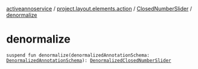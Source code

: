 [activeannoservice](../../index.md) / [project.layout.elements.action](../index.md) / [ClosedNumberSlider](index.md) / [denormalize](./denormalize.md)

# denormalize

`suspend fun denormalize(denormalizedAnnotationSchema: `[`DenormalizedAnnotationSchema`](../../project.annotationschema/-denormalized-annotation-schema/index.md)`): `[`DenormalizedClosedNumberSlider`](../-denormalized-closed-number-slider/index.md)